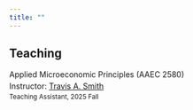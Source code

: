 ```yaml
---
title: ""
---
```


<!-- Teaching 区块 -->
<div class="teaching-page">
  <div class="left-column">
    <h2>Teaching</h2>
  </div>
  <div class="right-column">

<div class="right-column" style="display:flex; flex-direction:column; gap:4px;">
  <div class="title">Applied Microeconomic Principles (AAEC 2580)</div>
  <div>Instructor: <a href="https://sites.google.com/view/travisasmith/home">Travis A. Smith</a></div>
  <div><span style="font-size: smaller;">Teaching Assistant, 2025 Fall</span></div>
</div>
